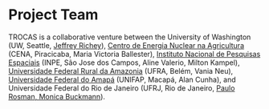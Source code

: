 # Project Team

TROCAS is a collaborative venture between the University of Washington (UW, Seattle, [Jeffrey Richey](http://www.riversystems.washington.edu/)), [Centro de Energia Nuclear na Agricultura](http://www.cena.usp.br/) (CENA, Piracicaba, Maria Victoria Ballester), [Instituto Nacional de Pesquisas Espaciais](https://www.gov.br/inpe/pt-br) (INPE, São Jose dos Campos, Aline Valerio, Milton Kampel), [Universidade Federal Rural da Amazonia](https://novo.ufra.edu.br/) (UFRA, Belém, Vania Neu), [Universidade Federal do Amapá](http://www.unifap.br/) (UNIFAP, Macapá, Alan Cunha), and Universidade Federal do Rio de Janeiro (UFRJ, Rio de Janeiro, [Paulo Rosman, Monica Buckmann](http://www.sisbahia.coppe.ufrj.br/)).
